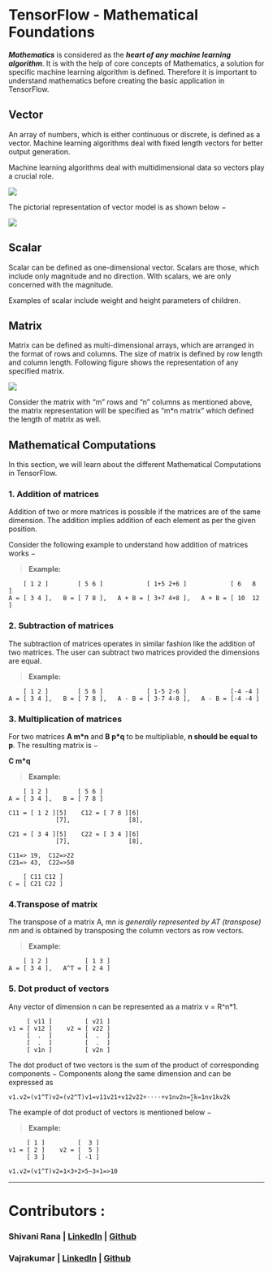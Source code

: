 
# TensorFlow - Mathematical Foundations

***Mathematics*** is considered as the ***heart of any machine learning algorithm***. It is with the help of core concepts of Mathematics, a solution for specific machine learning algorithm is defined. Therefore it is important to understand mathematics before creating the basic application in TensorFlow.

## Vector

An array of numbers, which is either continuous or discrete, is defined as a vector. Machine learning algorithms deal with fixed length vectors for better output generation.

Machine learning algorithms deal with multidimensional data so vectors play a crucial role.

![](https://www.tutorialspoint.com/tensorflow/images/vector.jpg)

The pictorial representation of vector model is as shown below −

![](https://www.tutorialspoint.com/tensorflow/images/vector_model.jpg)


## Scalar
Scalar can be defined as one-dimensional vector. Scalars are those, which include only magnitude and no direction. With scalars, we are only concerned with the magnitude.

Examples of scalar include weight and height parameters of children.

## Matrix

Matrix can be defined as multi-dimensional arrays, which are arranged in the format of rows and columns. The size of matrix is defined by row length and column length. Following figure shows the representation of any specified matrix.


![](https://www.tutorialspoint.com/tensorflow/images/multi_dimensional_arrays.jpg)


Consider the matrix with “m” rows and “n” columns as mentioned above, the matrix representation will be specified as “m*n matrix” which defined the length of matrix as well.



## Mathematical Computations
In this section, we will learn about the different Mathematical Computations in TensorFlow.

### 1. Addition of matrices
Addition of two or more matrices is possible if the matrices are of the same dimension. The addition implies addition of each element as per the given position.

Consider the following example to understand how addition of matrices works −
> **Example:**

        [ 1 2 ]        [ 5 6 ]            [ 1+5 2+6 ]            [ 6   8  ]
    A = [ 3 4 ],   B = [ 7 8 ],   A + B = [ 3+7 4+8 ],   A + B = [ 10  12 ]
		

### 2. Subtraction of matrices
The subtraction of matrices operates in similar fashion like the addition of two matrices. The user can subtract two matrices provided the dimensions are equal.
> **Example:** 

        [ 1 2 ]        [ 5 6 ]            [ 1-5 2-6 ]            [-4 -4 ]
    A = [ 3 4 ],   B = [ 7 8 ],   A - B = [ 3-7 4-8 ],   A - B = [-4 -4 ]

### 3. Multiplication of matrices
For two matrices **A m*n** and **B p*q** to be multipliable, **n should be equal to p**. The resulting matrix is −

**C m*q**

> **Example:**

        [ 1 2 ]        [ 5 6 ]
    A = [ 3 4 ],   B = [ 7 8 ]

    C11 = [ 1 2 ][5]    C12 = [ 7 8 ][6]   
                 [7],                [8], 
		
    C21 = [ 3 4 ][5]    C22 = [ 3 4 ][6]
                 [7],                [8], 
								 
    C11=> 19,  C12=>22
    C21=> 43,  C22=>50

        [ C11 C12 ]
    C = [ C21 C22 ]
		
### 4.Transpose of matrix
The transpose of a matrix A, m*n is generally represented by AT (transpose) n*m and is obtained by transposing the column vectors as row vectors.

> **Example:**

        [ 1 2 ]          [ 1 3 ]
    A = [ 3 4 ],   A^T = [ 2 4 ]

### 5. Dot product of vectors
Any vector of dimension n can be represented as a matrix v = R^n*1.

         [ v11 ]         [ v21 ]
    v1 = [ v12 ]    v2 = [ v22 ]
         [  .  ]         [  .  ]
         [  .  ]         [  .  ]
         [ v1n ]         [ v2n ]
The dot product of two vectors is the sum of the product of corresponding components − Components along the same dimension and can be expressed as

    v1.v2=(v1^T)v2=(v2^T)v1=v11v21+v12v22+⋅⋅⋅⋅+v1nv2n=∑k=1nv1kv2k
The example of dot product of vectors is mentioned below −

> **Example:**

         [ 1 ]         [  3 ]
    v1 = [ 2 ]    v2 = [  5 ]
         [ 3 ]         [ -1 ]
	 
    v1.v2=(v1^T)v2=1×3+2×5−3×1=>10
    
    
   
<hr>

# Contributors :
    
   
### Shivani Rana | [LinkedIn](https://www.linkedin.com/in/shivani-rana-b833a91a3/) | [Github](https://github.com/shivani6320)
    
### Vajrakumar | [LinkedIn](https://www.linkedin.com/in/vajrakumar-m-60b67a158/) | [Github](https://github.com/vajrahsnm)
